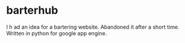 barterhub
=========

I h ad an idea for a bartering website.  Abandoned it after a short time.  Written in python for google app engine.
